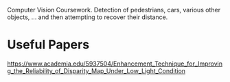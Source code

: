 Computer Vision Coursework.
Detection of pedestrians, cars, various other objects, ... and then attempting to recover their distance.

# Useful Papers
https://www.academia.edu/5937504/Enhancement_Technique_for_Improving_the_Reliability_of_Disparity_Map_Under_Low_Light_Condition